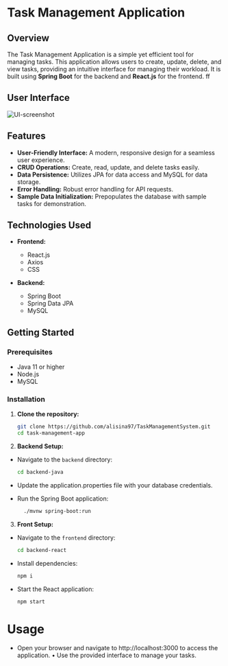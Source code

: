 # Task Management Application

## Overview

The Task Management Application is a simple yet efficient tool for managing tasks. This application allows users to create, update, delete, and view tasks, providing an intuitive interface for managing their workload. It is built using **Spring Boot** for the backend and **React.js** for the frontend.
ff
## User Interface
![UI-screenshot](UI-screenshot.png)

## Features

- **User-Friendly Interface:** A modern, responsive design for a seamless user experience.
- **CRUD Operations:** Create, read, update, and delete tasks easily.
- **Data Persistence:** Utilizes JPA for data access and MySQL for data storage.
- **Error Handling:** Robust error handling for API requests.
- **Sample Data Initialization:** Prepopulates the database with sample tasks for demonstration.

## Technologies Used

- **Frontend:**
  - React.js
  - Axios
  - CSS

- **Backend:**
  - Spring Boot
  - Spring Data JPA
  - MySQL

## Getting Started

### Prerequisites

- Java 11 or higher
- Node.js
- MySQL

### Installation

1. **Clone the repository:**

   ```bash
   git clone https://github.com/alisina97/TaskManagementSystem.git
   cd task-management-app

2. **Backend Setup:**
   
- Navigate to the `backend` directory:
  
  ```bash
  cd backend-java

- Update the application.properties file with your database credentials.
- Run the Spring Boot application:

	```bash
	  ./mvnw spring-boot:run

3. **Front Setup:**
   
- Navigate to the `frontend` directory:
    ```bash
  cd backend-react

- Install dependencies:
  ```bash
  npm i
- Start the React application:
  ```bash
  npm start

# Usage

- Open your browser and navigate to http://localhost:3000 to access the application.
	•	Use the provided interface to manage your tasks.
